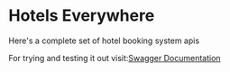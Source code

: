 # Hotels Everywhere

Here's a complete set of hotel booking system apis

For trying and testing it out visit:<a href="https://hotelseverywhere.azurewebsites.net/api-doc/" target="_blank">Swagger Documentation</a>
